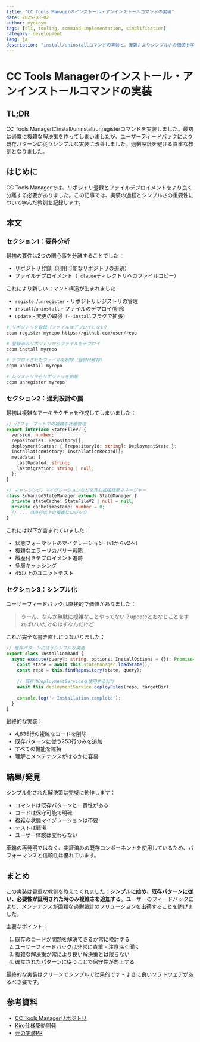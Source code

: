 ```yaml
---
title: "CC Tools Managerのインストール・アンインストールコマンドの実装"
date: 2025-08-02
author: myokoym
tags: [cli, tooling, command-implementation, simplification]
category: development
lang: ja
description: "install/uninstallコマンドの実装と、複雑さよりシンプルさの価値を学んだ話"
---
```


# CC Tools Managerのインストール・アンインストールコマンドの実装

## TL;DR

CC Tools Managerにinstall/uninstall/unregisterコマンドを実装しました。最初は過度に複雑な解決策を作ってしまいましたが、ユーザーフィードバックにより既存パターンに従うシンプルな実装に改善しました。過剰設計を避ける貴重な教訓となりました。

## はじめに

CC Tools Managerでは、リポジトリ登録とファイルデプロイメントをより良く分離する必要がありました。この記事では、実装の過程とシンプルさの重要性について学んだ教訓を記録します。

## 本文

### セクション1：要件分析

最初の要件は2つの関心事を分離することでした：
- リポジトリ登録（利用可能なリポジトリの追跡）
- ファイルデプロイメント（`.claude`ディレクトリへのファイルコピー）

これにより新しいコマンド構造が生まれました：
- `register`/`unregister` - リポジトリレジストリの管理
- `install`/`uninstall` - ファイルのデプロイ/削除
- `update` - 変更の取得（`--install`フラグで拡張）

```bash
# リポジトリを登録（ファイルはデプロイしない）
ccpm register myrepo https://github.com/user/repo

# 登録済みリポジトリからファイルをデプロイ
ccpm install myrepo

# デプロイされたファイルを削除（登録は維持）
ccpm uninstall myrepo

# レジストリからリポジトリを削除
ccpm unregister myrepo
```

### セクション2：過剰設計の罠

最初は複雑なアーキテクチャを作成してしまいました：

```typescript
// v2フォーマットでの複雑な状態管理
export interface StateFileV2 {
  version: number;
  repositories: Repository[];
  deploymentStates: { [repositoryId: string]: DeploymentState };
  installationHistory: InstallationRecord[];
  metadata: {
    lastUpdated: string;
    lastMigration: string | null;
  };
}

// キャッシング、マイグレーションなどを含む拡張状態マネージャー
class EnhancedStateManager extends StateManager {
  private stateCache: StateFileV2 | null = null;
  private cacheTimestamp: number = 0;
  // ... 400行以上の複雑なロジック
}
```

これには以下が含まれていました：
- 状態フォーマットのマイグレーション（v1からv2へ）
- 複雑なエラーリカバリー戦略
- 履歴付きデプロイメント追跡
- 多層キャッシング
- 45以上のユニットテスト

### セクション3：シンプル化

ユーザーフィードバックは直接的で価値がありました：
> うーん、なんか無駄に複雑なことやってない？updateとおなじことをすればいいだけのはずなんだけど

これが完全な書き直しにつながりました：

```typescript
// 既存パターンに従うシンプルな実装
export class InstallCommand {
  async execute(query?: string, options: InstallOptions = {}): Promise<void> {
    const state = await this.stateManager.loadState();
    const repo = this.findRepository(state, query);
    
    // 既存のDeploymentServiceを使用するだけ
    await this.deploymentService.deployFiles(repo, targetDir);
    
    console.log('✓ Installation complete');
  }
}
```

最終的な実装：
- 4,835行の複雑なコードを削除
- 既存パターンに従う253行のみを追加
- すべての機能を維持
- 理解とメンテナンスがはるかに容易

## 結果/発見

シンプル化された解決策は完璧に動作します：
- コマンドは既存パターンと一貫性がある
- コードは保守可能で明確
- 複雑な状態マイグレーションは不要
- テストは簡潔
- ユーザー体験は変わらない

車輪の再発明ではなく、実証済みの既存コンポーネントを使用しているため、パフォーマンスと信頼性は優れています。

## まとめ

この実装は貴重な教訓を教えてくれました：**シンプルに始め、既存パターンに従い、必要性が証明された時のみ複雑さを追加する**。ユーザーのフィードバックにより、メンテナンスが困難な過剰設計のソリューションを出荷することを防げました。

主要なポイント：
1. 既存のコードが問題を解決できるか常に検討する
2. ユーザーフィードバックは非常に貴重 - 注意深く聞く
3. 複雑な解決策が常により良い解決策とは限らない
4. 確立されたパターンに従うことで保守性が向上する

最終的な実装はクリーンでシンプルで効果的です - まさに良いソフトウェアがあるべき姿です。

## 参考資料

- [CC Tools Managerリポジトリ](https://github.com/myokoym/cc-tools-manager)
- [Kiro仕様駆動開発](../.kiro/specs/install-uninstall-commands/)
- [元の実装PR](https://github.com/myokoym/cc-tools-manager/pull/X)
